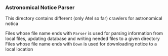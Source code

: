### Astronomical Notice Parser
This directory contains different (only Atel so far) crawlers for astronomical notica

Files whose file name ends with `Parser` is used for parsing information from local files, updating database and writing needed files to a given directory
Files whose file name ends with `Down` is used for downloading notice to a local location